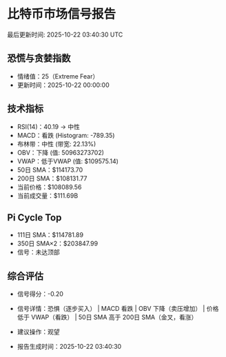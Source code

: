 # 比特币市场信号报告

最后更新时间: 2025-10-22 03:40:30 UTC

## 恐慌与贪婪指数
- 情绪值：25（Extreme Fear）
- 更新时间：2025-10-22 00:00:00

## 技术指标
- RSI(14)：40.19 → 中性
- MACD：看跌 (Histogram: -789.35)
- 布林带：中性 (带宽: 22.13%)
- OBV：下降 (值: 50963273702)
- VWAP：低于VWAP (值: $109575.14)
- 50日 SMA：$114173.70
- 200日 SMA：$108131.77
- 当前价格：$108089.56
- 当前成交量：$111.69B

## Pi Cycle Top
- 111日 SMA：$114781.89
- 350日 SMA×2：$203847.99
- 信号：未达顶部

## 综合评估
- 信号得分：-0.20
- 信号详情：恐惧（逐步买入） | MACD 看跌 | OBV 下降（卖压增加） | 价格低于 VWAP（看跌） | 50日 SMA 高于 200日 SMA（金叉，看涨）
- 建议操作：观望

- 报告生成时间：2025-10-22 03:40:30